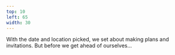 ```yaml
---
top: 10
left: 65
width: 30
---
```

<span class="dark">
With the date and location picked, we set about making plans and invitations.
But before we get ahead of ourselves...
</span>

